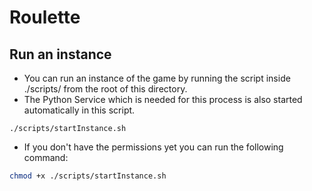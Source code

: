 # Roulette

## Run an instance
- You can run an instance of the game by running the script inside ./scripts/ from the root of this directory.
- The Python Service which is needed for this process is also started automatically in this script.
```
./scripts/startInstance.sh
```


- If you don't have the permissions yet you can run the following command:
```bash
chmod +x ./scripts/startInstance.sh
```
